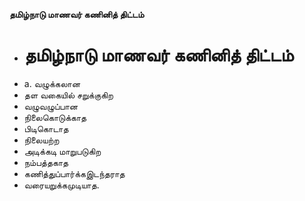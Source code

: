 **தமிழ்நாடு மாணவர் கணினித் திட்டம்**
- # தமிழ்நாடு மாணவர் கணினித் திட்டம்
- a. வழுக்கலான
- தள வகையில் சறுக்குகிற
- வழுவழுப்பான
- நிலைகொடுக்காத
- பிடிகொடாத
- நிலையற்ற
- அடிக்கடி மாறுபடுகிற
- நம்பத்தகாத
- கணித்துப்பார்க்கஇடந்தராத
- வரையறுக்கமுடியாத.

